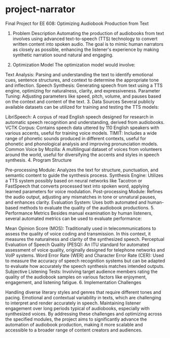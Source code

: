 # project-narrator
Final Project for EE 608: Optimizing Audiobook Production from Text
1. Problem Description
Automating the production of audiobooks from text involves using advanced text-to-speech (TTS) technology to convert written content into spoken audio. The goal is to mimic human narrators as closely as possible, enhancing the listener's experience by making synthetic narration sound natural and engaging.

2. Optimization Model
The optimization model would involve:

Text Analysis: Parsing and understanding the text to identify emotional cues, sentence structures, and context to determine the appropriate tone and inflection.
Speech Synthesis: Generating speech from text using a TTS engine, optimizing for naturalness, clarity, and expressiveness.
Parameter Tuning: Adjusting parameters like speed, pitch, volume, and pauses based on the context and content of the text.
3. Data Sources
Several publicly available datasets can be utilized for training and testing the TTS models:

LibriSpeech: A corpus of read English speech designed for research in automatic speech recognition and understanding, derived from audiobooks.
VCTK Corpus: Contains speech data uttered by 110 English speakers with various accents, useful for training voice models.
TIMIT: Includes a wide range of phonetic sounds produced in different contexts, useful for phonetic and phonological analysis and improving pronunciation models.
Common Voice by Mozilla: A multilingual dataset of voices from volunteers around the world, useful for diversifying the accents and styles in speech synthesis.
4. Program Structure

Pre-processing Module: Analyzes the text for structure, punctuation, and semantic content to guide the synthesis process.
Synthesis Engine: Utilizes a TTS system possibly based on neural networks like Tacotron or FastSpeech that converts processed text into spoken word, applying learned parameters for voice modulation.
Post-processing Module: Refines the audio output, adjusting any mismatches in tone or unnatural pauses, and enhances clarity.
Evaluation System: Uses both automated and human-based methods to evaluate the quality of the audiobook productions.
5. Performance Metrics
Besides manual examination by human listeners, several automated metrics can be used to evaluate performance:

Mean Opinion Score (MOS): Traditionally used in telecommunications to assess the quality of voice coding and transmission. In this context, it measures the naturalness and clarity of the synthesized speech.
Perceptual Evaluation of Speech Quality (PESQ): An ITU standard for automated assessment of voice quality, originally designed for telephone networks and VoIP systems.
Word Error Rate (WER) and Character Error Rate (CER): Used to measure the accuracy of speech recognition systems but can be adapted to evaluate how accurately the speech synthesis matches intended outputs.
Subjective Listening Tests: Involving target audience members rating the quality of the audiobook samples on various factors like enjoyment, engagement, and listening fatigue.
6. Implementation Challenges

Handling diverse literary styles and genres that require different tones and pacing.
Emotional and contextual variability in texts, which are challenging to interpret and render accurately in speech.
Maintaining listener engagement over long periods typical of audiobooks, especially with synthesized voices.
By addressing these challenges and optimizing across the specified modules, the project aims to significantly advance the automation of audiobook production, making it more scalable and accessible to a broader range of content creators and audiences.
